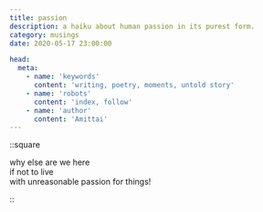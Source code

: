 ```yaml
---
title: passion
description: a haiku about human passion in its purest form.
category: musings
date: 2020-05-17 23:00:00

head:
  meta:
    - name: 'keywords'
      content: 'writing, poetry, moments, untold story'
    - name: 'robots'
      content: 'index, follow'
    - name: 'author'
      content: 'Amittai'
---
```


::square

why else are we here  
if not to live  
with unreasonable passion for things!

::

